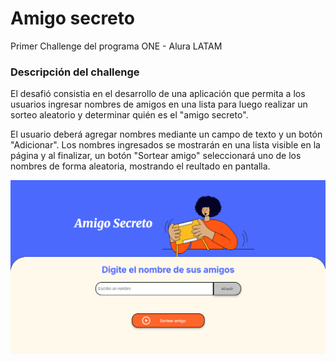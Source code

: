 <h1>Amigo secreto </h1>

Primer Challenge  del programa ONE - Alura LATAM


<h3>Descripción del challenge</h3>

El desafió consistia en el desarrollo de una aplicación que permita a los usuarios ingresar nombres de amigos en una lista para luego realizar un sorteo aleatorio y determinar quién es el "amigo secreto".


El usuario deberá agregar nombres mediante un campo de texto y un botón "Adicionar". Los nombres ingresados se mostrarán en una lista visible en la página y al finalizar, un botón "Sortear amigo" seleccionará uno de los nombres de forma aleatoria, mostrando el reultado en pantalla.


[![video ejecutando la aplicación](assets\portada-amigo-secreto.png)](https://drive.google.com/file/d/1ReSsPiNFBUIZoe_LROyttdXJu6Z9ieg5/preview)